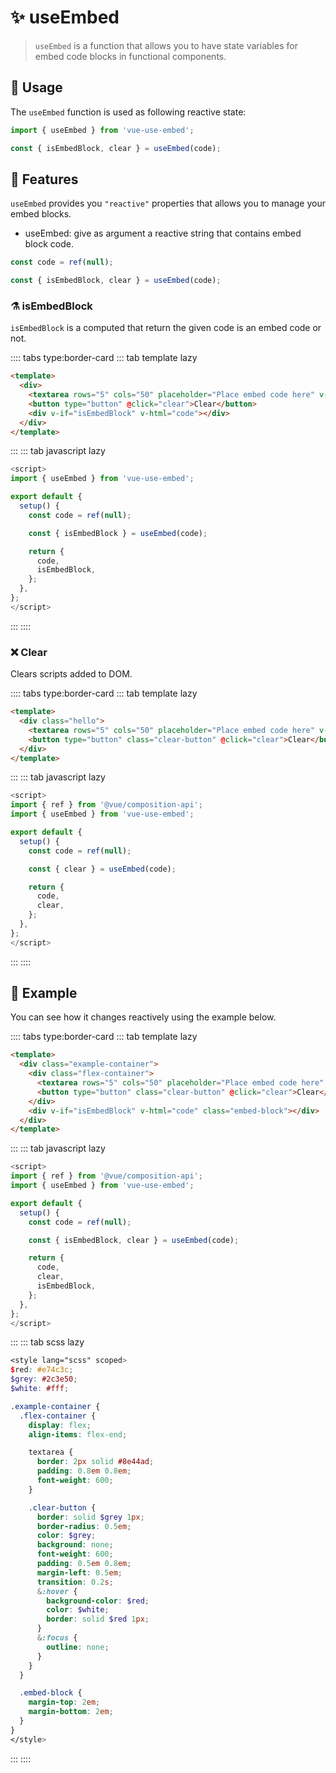 # :sparkles: useEmbed

> `useEmbed` is a function that allows you to have state variables for embed code blocks in functional components.

## :maple_leaf: Usage

The `useEmbed` function is used as following reactive state:

```js
import { useEmbed } from 'vue-use-embed';

const { isEmbedBlock, clear } = useEmbed(code);
```

## :rocket: Features

`useEmbed` provides you `"reactive"` properties that allows you to manage your embed blocks.

- useEmbed: give as argument a reactive string that contains embed block code.

```js
const code = ref(null);

const { isEmbedBlock, clear } = useEmbed(code);
```

### :alembic: isEmbedBlock

`isEmbedBlock` is a computed that return the given code is an embed code or not.

:::: tabs type:border-card
::: tab template lazy

```html
<template>
  <div>
    <textarea rows="5" cols="50" placeholder="Place embed code here" v-model="code"></textarea>
    <button type="button" @click="clear">Clear</button>
    <div v-if="isEmbedBlock" v-html="code"></div>
  </div>
</template>
```

:::
::: tab javascript lazy

```js
<script>
import { useEmbed } from 'vue-use-embed';

export default {
  setup() {
    const code = ref(null);

    const { isEmbedBlock } = useEmbed(code);

    return {
      code,
      isEmbedBlock,
    };
  },
};
</script>
```

:::
::::

### :x: Clear

Clears scripts added to DOM.

:::: tabs type:border-card
::: tab template lazy

```html
<template>
  <div class="hello">
    <textarea rows="5" cols="50" placeholder="Place embed code here" v-model="code"></textarea>
    <button type="button" class="clear-button" @click="clear">Clear</button>
  </div>
</template>
```

:::
::: tab javascript lazy

```js
<script>
import { ref } from '@vue/composition-api';
import { useEmbed } from 'vue-use-embed';

export default {
  setup() {
    const code = ref(null);

    const { clear } = useEmbed(code);

    return {
      code,
      clear,
    };
  },
};
</script>
```

:::
::::

## :bouquet: Example

You can see how it changes reactively using the example below.

<EmbedComponent />

:::: tabs type:border-card
::: tab template lazy

```html
<template>
  <div class="example-container">
    <div class="flex-container">
      <textarea rows="5" cols="50" placeholder="Place embed code here" v-model="code"></textarea>
      <button type="button" class="clear-button" @click="clear">Clear</button>
    </div>
    <div v-if="isEmbedBlock" v-html="code" class="embed-block"></div>
  </div>
</template>
```

:::
::: tab javascript lazy

```js
<script>
import { ref } from '@vue/composition-api';
import { useEmbed } from 'vue-use-embed';

export default {
  setup() {
    const code = ref(null);

    const { isEmbedBlock, clear } = useEmbed(code);

    return {
      code,
      clear,
      isEmbedBlock,
    };
  },
};
</script>
```

:::
::: tab scss lazy

```scss
<style lang="scss" scoped>
$red: #e74c3c;
$grey: #2c3e50;
$white: #fff;

.example-container {
  .flex-container {
    display: flex;
    align-items: flex-end;

    textarea {
      border: 2px solid #8e44ad;
      padding: 0.8em 0.8em;
      font-weight: 600;
    }

    .clear-button {
      border: solid $grey 1px;
      border-radius: 0.5em;
      color: $grey;
      background: none;
      font-weight: 600;
      padding: 0.5em 0.8em;
      margin-left: 0.5em;
      transition: 0.2s;
      &:hover {
        background-color: $red;
        color: $white;
        border: solid $red 1px;
      }
      &:focus {
        outline: none;
      }
    }
  }

  .embed-block {
    margin-top: 2em;
    margin-bottom: 2em;
  }
}
</style>
```

:::
::::

<ToggleDarkMode/>
